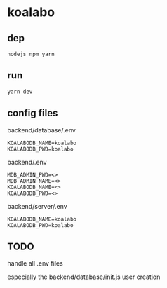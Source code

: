# koalabo

## dep

```
nodejs npm yarn
```

## run

```
yarn dev
```

## config files

backend/database/.env

```
KOALABODB_NAME=koalabo
KOALABODB_PWD=koalabo
```

backend/.env

```
MDB_ADMIN_PWD=<>
MDB_ADMIN_NAME=<>
KOALABODB_NAME=<>
KOALABODB_PWD=<>
```

backend/server/.env

```
KOALABODB_NAME=koalabo
KOALABODB_PWD=koalabo
```

## TODO

handle all .env files

especially the backend/database/init.js user creation